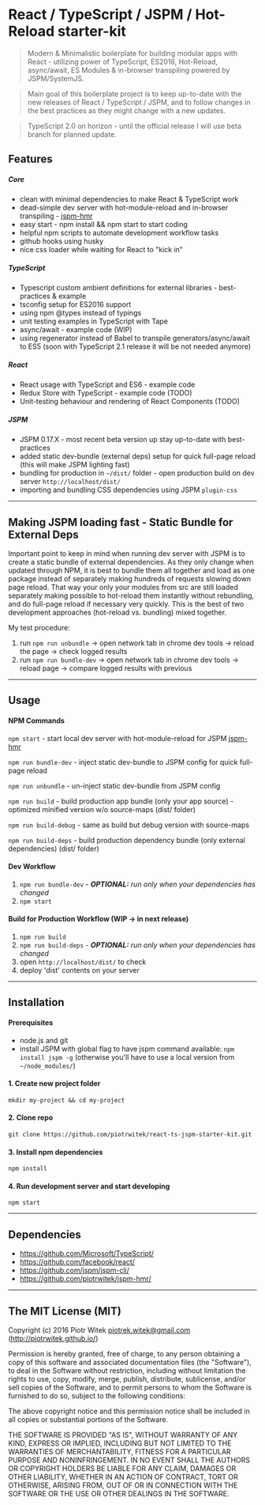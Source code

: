 # React / TypeScript / JSPM / Hot-Reload starter-kit
> Modern & Minimalistic boilerplate for building modular apps with React - utilizing power of TypeScript, ES2016, Hot-Reload, async/await, ES Modules & in-browser transpiling powered by JSPM/SystemJS.

> Main goal of this boilerplate project is to keep up-to-date with the new releases of React / TypeScript / JSPM, and to follow changes in the best practices as they might change with a new updates.

> TypeScript 2.0 on horizon - until the official release I will use beta branch for planned update.

## Features
##### Core
- clean with minimal dependencies to make React & TypeScript work
- dead-simple dev server with hot-module-reload and in-browser transpiling - [jspm-hmr](https://www.npmjs.com/package/jspm-hmr)
- easy start - npm install && npm start to start coding
- helpful npm scripts to automate development workflow tasks
- github hooks using husky
- nice css loader while waiting for React to "kick in"
##### TypeScript
- Typescript custom ambient definitions for external libraries - best-practices & example
- tsconfig setup for ES2016 support
- using npm @types instead of typings
- unit testing examples in TypeScript with Tape
- async/await - example code (WIP)
- using regenerator instead of Babel to transpile generators/async/await to ES5 (soon with TypeScript 2.1 release it will be not needed anymore)
##### React 
- React usage with TypeScript and ES6 - example code
- Redux Store with TypeScript - example code (TODO)
- Unit-testing behaviour and rendering of React Components (TODO)
##### JSPM
- JSPM 0.17.X - most recent beta version up stay up-to-date with best-practices
- added static dev-bundle (external deps) setup for quick full-page reload (this will make JSPM lighting fast)
- bundling for production in `~/dist/` folder - open production build on dev server `http://localhost/dist/`
- importing and bundling CSS dependencies using JSPM `plugin-css`

---

## Making JSPM loading fast - Static Bundle for External Deps
Important point to keep in mind when running dev server with JSPM is to create a static bundle of external dependencies. As they only change when updated through NPM, it is best to bundle them all together and load as one package instead of separately making hundreds of requests slowing down page reload.
That way your only your modules from src are still loaded separately making possible to hot-reload them instantly without rebundling, and do full-page reload if necessary very quickly. This is the best of two development approaches (hot-reload vs. bundling) mixed together.

My test procedure:

1. run `npm run unbundle` -> open network tab in chrome dev tools -> reload the page -> check logged results
2. run `npm run bundle-dev` -> open network tab in chrome dev tools -> reload page -> compare logged results with previous

---

## Usage

#### NPM Commands

`npm start` - start local dev server with hot-module-reload for JSPM [jspm-hmr](https://www.npmjs.com/package/jspm-hmr)

`npm run bundle-dev` - inject static dev-bundle to JSPM config for quick full-page reload

`npm run unbundle` - un-inject static dev-bundle from JSPM config

`npm run build` - build production app bundle (only your app source) - optimized minified version w/o source-maps (dist/ folder)

`npm run build-debug` - same as build but debug version with source-maps

`npm run build-deps` - build production dependency bundle (only external dependencies) (dist/ folder)

#### Dev Workflow
1. `npm run bundle-dev` - _**OPTIONAL:** run only when your dependencies has changed_
2. `npm start`

#### Build for Production Workflow (WIP -> in next release)
1. `npm run build`
2. `npm run build-deps` - _**OPTIONAL:** run only when your dependencies has changed_
3. open `http://localhost/dist/` to check
4. deploy 'dist' contents on your server

---

## Installation

#### Prerequisites
- node.js and git
- install JSPM with global flag to have jspm command available: `npm install jspm -g` (otherwise you'll have to use a local version from `~/node_modules/`)


#### 1. Create new project folder
    mkdir my-project && cd my-project

#### 2. Clone repo
    git clone https://github.com/piotrwitek/react-ts-jspm-starter-kit.git

#### 3. Install npm dependencies
    npm install

#### 4. Run development server and start developing
    npm start


---

## Dependencies
- https://github.com/Microsoft/TypeScript/
- https://github.com/facebook/react/
- https://github.com/jspm/jspm-cli/
- https://github.com/piotrwitek/jspm-hmr/

---

## The MIT License (MIT)

Copyright (c) 2016 Piotr Witek <piotrek.witek@gmail.com> (http://piotrwitek.github.io/)

Permission is hereby granted, free of charge, to any person obtaining a copy
of this software and associated documentation files (the "Software"), to deal
in the Software without restriction, including without limitation the rights
to use, copy, modify, merge, publish, distribute, sublicense, and/or sell
copies of the Software, and to permit persons to whom the Software is
furnished to do so, subject to the following conditions:

The above copyright notice and this permission notice shall be included in all
copies or substantial portions of the Software.

THE SOFTWARE IS PROVIDED "AS IS", WITHOUT WARRANTY OF ANY KIND, EXPRESS OR
IMPLIED, INCLUDING BUT NOT LIMITED TO THE WARRANTIES OF MERCHANTABILITY,
FITNESS FOR A PARTICULAR PURPOSE AND NONINFRINGEMENT. IN NO EVENT SHALL THE
AUTHORS OR COPYRIGHT HOLDERS BE LIABLE FOR ANY CLAIM, DAMAGES OR OTHER
LIABILITY, WHETHER IN AN ACTION OF CONTRACT, TORT OR OTHERWISE, ARISING FROM,
OUT OF OR IN CONNECTION WITH THE SOFTWARE OR THE USE OR OTHER DEALINGS IN THE
SOFTWARE.
